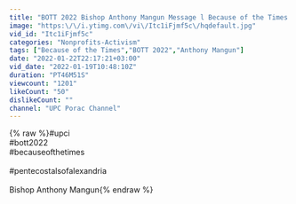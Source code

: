 ```yaml
---
title: "BOTT 2022 Bishop Anthony Mangun Message l Because of the Times l BOTT Preaching"
image: "https:\/\/i.ytimg.com\/vi\/Itc1iFjmf5c\/hqdefault.jpg"
vid_id: "Itc1iFjmf5c"
categories: "Nonprofits-Activism"
tags: ["Because of the Times","BOTT 2022","Anthony Mangun"]
date: "2022-01-22T22:17:21+03:00"
vid_date: "2022-01-19T10:48:10Z"
duration: "PT46M51S"
viewcount: "1201"
likeCount: "50"
dislikeCount: ""
channel: "UPC Porac Channel"
---
```

{% raw %}#upci<br />#bott2022<br />#becauseofthetimes<br /><br />#pentecostalsofalexandria <br /><br />Bishop Anthony Mangun{% endraw %}
